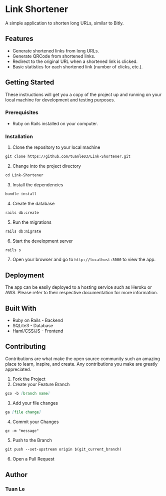 # Link Shortener
A simple application to shorten long URLs, similar to Bitly.

## Features
- Generate shortened links from long URLs.
- Generate QRCode from shortened links.
- Redirect to the original URL when a shortened link is clicked.
- Basic statistics for each shortened link (number of clicks, etc.).

## Getting Started
These instructions will get you a copy of the project up and running on your local machine for development and testing purposes.

### Prerequisites
- Ruby on Rails installed on your computer.

### Installation
1. Clone the repository to your local machine
```md
git clone https://github.com/tuanle03/Link-Shortener.git
```
2. Change into the project directory
```md
cd Link-Shortener
```
3. Install the dependencies
```md
bundle install
```
4. Create the database
```md 
rails db:create
```
5. Run the migrations
```md
rails db:migrate
```
6. Start the development server 
```md
rails s
```
7. Open your browser and go to `http://localhost:3000` to view the app.
## Deployment
The app can be easily deployed to a hosting service such as Heroku or AWS. Please refer to their respective documentation for more information.

## Built With
- Ruby on Rails - Backend
- SQLite3 - Database
- Haml/CSS/JS - Frontend

## Contributing
Contributions are what make the open source community such an amazing place to learn, inspire, and create. Any contributions you make are greatly appreciated.

1. Fork the Project
2. Create your Feature Branch 
```md 
gco -b [branch name]
```

3. Add your file changes 
```md 
ga [file change]
```

4. Commit your Changes 
```md 
gc -m "message"
```
5. Push to the Branch 
```md
git push --set-upstream origin $(git_current_branch)
```
6. Open a Pull Request

## Author
### Tuan Le
